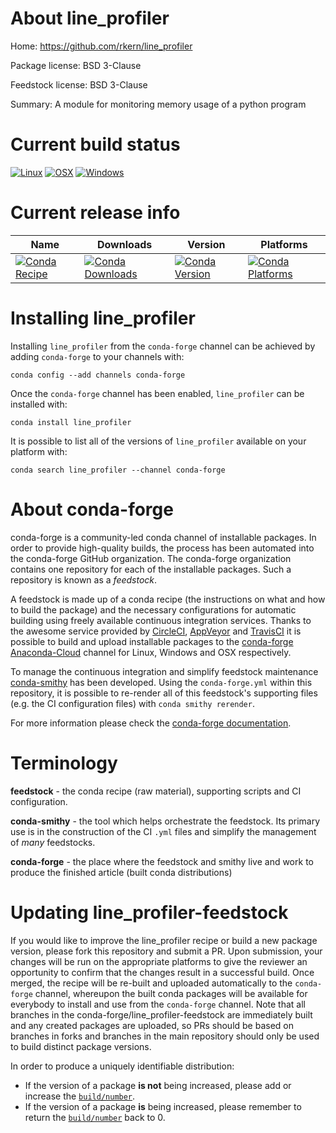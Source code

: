 About line_profiler
===================

Home: https://github.com/rkern/line_profiler

Package license: BSD 3-Clause

Feedstock license: BSD 3-Clause

Summary: A module for monitoring memory usage of a python program



Current build status
====================

[![Linux](https://img.shields.io/circleci/project/github/conda-forge/line_profiler-feedstock/master.svg?label=Linux)](https://circleci.com/gh/conda-forge/line_profiler-feedstock)
[![OSX](https://img.shields.io/travis/conda-forge/line_profiler-feedstock/master.svg?label=macOS)](https://travis-ci.org/conda-forge/line_profiler-feedstock)
[![Windows](https://img.shields.io/appveyor/ci/conda-forge/line_profiler-feedstock/master.svg?label=Windows)](https://ci.appveyor.com/project/conda-forge/line-profiler-feedstock/branch/master)

Current release info
====================

| Name | Downloads | Version | Platforms |
| --- | --- | --- | --- |
| [![Conda Recipe](https://img.shields.io/badge/recipe-line_profiler-green.svg)](https://anaconda.org/conda-forge/line_profiler) | [![Conda Downloads](https://img.shields.io/conda/dn/conda-forge/line_profiler.svg)](https://anaconda.org/conda-forge/line_profiler) | [![Conda Version](https://img.shields.io/conda/vn/conda-forge/line_profiler.svg)](https://anaconda.org/conda-forge/line_profiler) | [![Conda Platforms](https://img.shields.io/conda/pn/conda-forge/line_profiler.svg)](https://anaconda.org/conda-forge/line_profiler) |

Installing line_profiler
========================

Installing `line_profiler` from the `conda-forge` channel can be achieved by adding `conda-forge` to your channels with:

```
conda config --add channels conda-forge
```

Once the `conda-forge` channel has been enabled, `line_profiler` can be installed with:

```
conda install line_profiler
```

It is possible to list all of the versions of `line_profiler` available on your platform with:

```
conda search line_profiler --channel conda-forge
```


About conda-forge
=================

conda-forge is a community-led conda channel of installable packages.
In order to provide high-quality builds, the process has been automated into the
conda-forge GitHub organization. The conda-forge organization contains one repository
for each of the installable packages. Such a repository is known as a *feedstock*.

A feedstock is made up of a conda recipe (the instructions on what and how to build
the package) and the necessary configurations for automatic building using freely
available continuous integration services. Thanks to the awesome service provided by
[CircleCI](https://circleci.com/), [AppVeyor](https://www.appveyor.com/)
and [TravisCI](https://travis-ci.org/) it is possible to build and upload installable
packages to the [conda-forge](https://anaconda.org/conda-forge)
[Anaconda-Cloud](https://anaconda.org/) channel for Linux, Windows and OSX respectively.

To manage the continuous integration and simplify feedstock maintenance
[conda-smithy](https://github.com/conda-forge/conda-smithy) has been developed.
Using the ``conda-forge.yml`` within this repository, it is possible to re-render all of
this feedstock's supporting files (e.g. the CI configuration files) with ``conda smithy rerender``.

For more information please check the [conda-forge documentation](https://conda-forge.org/docs/).

Terminology
===========

**feedstock** - the conda recipe (raw material), supporting scripts and CI configuration.

**conda-smithy** - the tool which helps orchestrate the feedstock.
                   Its primary use is in the construction of the CI ``.yml`` files
                   and simplify the management of *many* feedstocks.

**conda-forge** - the place where the feedstock and smithy live and work to
                  produce the finished article (built conda distributions)


Updating line_profiler-feedstock
================================

If you would like to improve the line_profiler recipe or build a new
package version, please fork this repository and submit a PR. Upon submission,
your changes will be run on the appropriate platforms to give the reviewer an
opportunity to confirm that the changes result in a successful build. Once
merged, the recipe will be re-built and uploaded automatically to the
`conda-forge` channel, whereupon the built conda packages will be available for
everybody to install and use from the `conda-forge` channel.
Note that all branches in the conda-forge/line_profiler-feedstock are
immediately built and any created packages are uploaded, so PRs should be based
on branches in forks and branches in the main repository should only be used to
build distinct package versions.

In order to produce a uniquely identifiable distribution:
 * If the version of a package **is not** being increased, please add or increase
   the [``build/number``](https://conda.io/docs/user-guide/tasks/build-packages/define-metadata.html#build-number-and-string).
 * If the version of a package **is** being increased, please remember to return
   the [``build/number``](https://conda.io/docs/user-guide/tasks/build-packages/define-metadata.html#build-number-and-string)
   back to 0.
